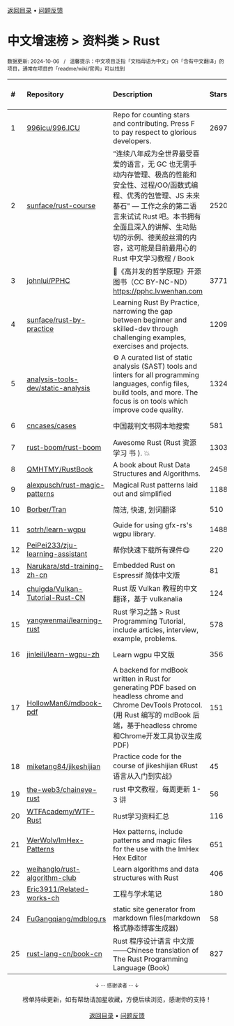 <a href="https://github.com/GrowingGit/GitHub-Chinese-Top-Charts#github中文排行榜">返回目录</a> • <a href="/content/docs/feedback.md">问题反馈</a>

# 中文增速榜 > 资料类 > Rust
<sub>数据更新: 2024-10-06&nbsp;&nbsp;&nbsp;/&nbsp;&nbsp;&nbsp;温馨提示：中文项目泛指「文档母语为中文」OR「含有中文翻译」的项目，通常在项目的「readme/wiki/官网」可以找到</sub>

|#|Repository|Description|Stars|Average daily growth|Updated|
|:-|:-|:-|:-|:-|:-|
|1|[996icu/996.ICU](https://github.com/996icu/996.ICU)|Repo for counting stars and contributing. Press F to pay respect to glorious developers.|269719|133|2024-10-03|
|2|[sunface/rust-course](https://github.com/sunface/rust-course)|“连续八年成为全世界最受喜爱的语言，无 GC 也无需手动内存管理、极高的性能和安全性、过程/OO/函数式编程、优秀的包管理、JS 未来基石" — 工作之余的第二语言来试试 Rust 吧。本书拥有全面且深入的讲解、生动贴切的示例、德芙般丝滑的内容，这可能是目前最用心的 Rust 中文学习教程 / Book |25209|11|2024-09-05|
|3|[johnlui/PPHC](https://github.com/johnlui/PPHC)|📙《高并发的哲学原理》开源图书（CC BY-NC-ND）https://pphc.lvwenhan.com|3771|6|2024-09-06|
|4|[sunface/rust-by-practice](https://github.com/sunface/rust-by-practice)|Learning Rust By Practice,  narrowing the gap between beginner and skilled-dev through challenging examples, exercises and projects.|12095|5|2024-08-19|
|5|[analysis-tools-dev/static-analysis](https://github.com/analysis-tools-dev/static-analysis)|⚙️ A curated list of static analysis (SAST) tools and linters for all programming languages, config files, build tools, and more. The focus is on tools which improve code quality.|13248|4|2024-09-29|
|6|[cncases/cases](https://github.com/cncases/cases)|中国裁判文书网本地搜索|581|2|2024-09-09|
|7|[rust-boom/rust-boom](https://github.com/rust-boom/rust-boom)|Awesome Rust (Rust 资源   学习   书 ). 💥|1303|2|2024-08-24|
|8|[QMHTMY/RustBook](https://github.com/QMHTMY/RustBook)|A book about Rust Data Structures and Algorithms.|2458|2|2024-07-21|
|9|[alexpusch/rust-magic-patterns](https://github.com/alexpusch/rust-magic-patterns)|Magical Rust patterns laid out and simplified|1188|2|2024-05-11|
|10|[Borber/Tran](https://github.com/Borber/Tran)|简洁, 快速, 划词翻译|510|2|2024-10-04|
|11|[sotrh/learn-wgpu](https://github.com/sotrh/learn-wgpu)|Guide for using gfx-rs's wgpu library.|1488|1|2024-09-14|
|12|[PeiPei233/zju-learning-assistant](https://github.com/PeiPei233/zju-learning-assistant)|帮你快速下载所有课件😋|220|1|2024-09-29|
|13|[Narukara/std-training-zh-cn](https://github.com/Narukara/std-training-zh-cn)|Embedded Rust on Espressif 简体中文版|81|0|2024-09-02|
|14|[chuigda/Vulkan-Tutorial-Rust-CN](https://github.com/chuigda/Vulkan-Tutorial-Rust-CN)|Rust 版 Vulkan 教程的中文翻译，基于 vulkanalia|124|0|2024-09-09|
|15|[yangwenmai/learning-rust](https://github.com/yangwenmai/learning-rust)|Rust 学习之路 > Rust Programming Tutorial, include articles, interview, example, problems.|578|0|2024-04-11|
|16|[jinleili/learn-wgpu-zh](https://github.com/jinleili/learn-wgpu-zh)|Learn wgpu 中文版|356|0|2024-07-22|
|17|[HollowMan6/mdbook-pdf](https://github.com/HollowMan6/mdbook-pdf)|A backend for mdBook written in Rust for generating PDF based on headless chrome and Chrome DevTools Protocol. (用 Rust 编写的 mdBook 后端，基于headless chrome和Chrome开发工具协议生成PDF)|151|0|2024-08-06|
|18|[miketang84/jikeshijian](https://github.com/miketang84/jikeshijian)|Practice code for the course of jikeshijian 《Rust语言从入门到实战》|45|0|2024-07-28|
|19|[the-web3/chaineye-rust](https://github.com/the-web3/chaineye-rust)|rust 中文教程，每周更新 1-3 讲|56|0|2024-09-04|
|20|[WTFAcademy/WTF-Rust](https://github.com/WTFAcademy/WTF-Rust)|Rust学习资料汇总|116|0|2024-07-20|
|21|[WerWolv/ImHex-Patterns](https://github.com/WerWolv/ImHex-Patterns)|Hex patterns, include patterns and magic files for the use with the ImHex Hex Editor|651|0|2024-08-20|
|22|[weihanglo/rust-algorithm-club](https://github.com/weihanglo/rust-algorithm-club)|Learn algorithms and data structures with Rust|406|0|2024-09-19|
|23|[Eric3911/Related-works-ch](https://github.com/Eric3911/Related-works-ch)|工程与学术笔记|180|0|2024-08-13|
|24|[FuGangqiang/mdblog.rs](https://github.com/FuGangqiang/mdblog.rs)|static site generator from markdown files(markdown 格式静态博客生成器)|58|0|2024-08-12|
|25|[rust-lang-cn/book-cn](https://github.com/rust-lang-cn/book-cn)|Rust  程序设计语言 中文版——Chinese translation of The Rust Programming Language (Book)|827|0|2024-06-16|

<div align="center">
    <p><sub>↓ -- 感谢读者 -- ↓</sub></p>
    榜单持续更新，如有帮助请加星收藏，方便后续浏览，感谢你的支持！
</div>

<br/>

<div align="center"><a href="https://github.com/GrowingGit/GitHub-Chinese-Top-Charts#github中文排行榜">返回目录</a> • <a href="/content/docs/feedback.md">问题反馈</a></div>
